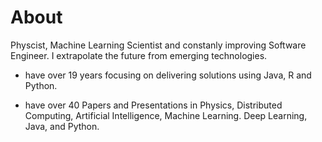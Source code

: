 # About
Physcist, Machine Learning Scientist and constanly improving Software Engineer.  I extrapolate the future from emerging technologies.

- have over 19 years focusing on delivering solutions using Java, R and Python. 

- have over 40 Papers and Presentations in Physics, Distributed Computing, Artificial Intelligence, Machine Learning. Deep Learning, Java, and Python. 

